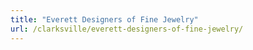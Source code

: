 ```yaml
---
title: "Everett Designers of Fine Jewelry"
url: /clarksville/everett-designers-of-fine-jewelry/
---
```

